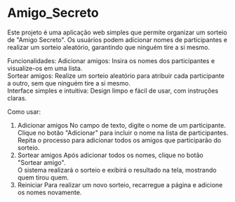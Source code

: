 # Amigo_Secreto

Este projeto é uma aplicação web simples que permite organizar um sorteio de "Amigo Secreto". 
Os usuários podem adicionar nomes de participantes e realizar um sorteio aleatório, garantindo que ninguém tire a si mesmo.  

Funcionalidades:
Adicionar amigos: Insira os nomes dos participantes e visualize-os em uma lista.  
Sortear amigos: Realize um sorteio aleatório para atribuir cada participante a outro, sem que ninguém tire a si mesmo.  
Interface simples e intuitiva: Design limpo e fácil de usar, com instruções claras.  

Como usar:
1. Adicionar amigos No campo de texto, digite o nome de um participante.  
Clique no botão "Adicionar" para incluir o nome na lista de participantes.  
Repita o processo para adicionar todos os amigos que participarão do sorteio.  
2. Sortear amigos Após adicionar todos os nomes, clique no botão "Sortear amigo".  
O sistema realizará o sorteio e exibirá o resultado na tela, mostrando quem tirou quem.  
3. Reiniciar Para realizar um novo sorteio, recarregue a página e adicione os nomes novamente.
